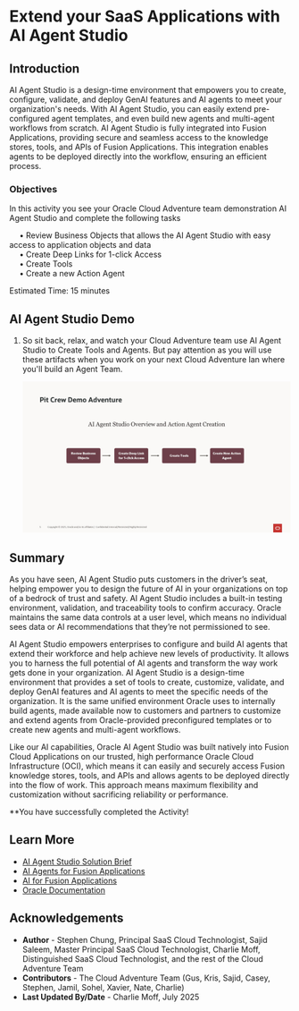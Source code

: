 # Extend your SaaS Applications with AI Agent Studio

## Introduction

AI Agent Studio is a design-time environment that empowers you to create, configure, validate, and deploy GenAI features and AI agents to meet your organization's needs. With AI Agent Studio, you can easily extend pre-configured agent templates, and even build new agents and multi-agent workflows from scratch. AI Agent Studio is fully integrated into Fusion Applications, providing secure and seamless access to the knowledge stores, tools, and APIs of Fusion Applications. This integration enables agents to be deployed directly into the workflow, ensuring an efficient process.


### Objectives

In this activity you see your Oracle Cloud Adventure team demonstration AI Agent Studio and complete the following tasks

   &emsp;  • Review Business Objects that allows the AI Agent Studio with easy access to application objects and data <br>
   &emsp;  • Create Deep Links for 1-click Access <br>
   &emsp;  • Create Tools <br>
   &emsp;  • Create a new Action Agent<br>

Estimated Time: 15 minutes


## AI Agent Studio Demo


1. So sit back, relax, and watch your Cloud Adventure team use AI Agent Studio to Create Tools and Agents.  But pay attention as you will use these artifacts when you work on your next Cloud Adventure lan where you'll build an Agent Team. 

    ![AI RAG Obectives](images/extendwithaiaction.jpg)

 

## Summary

As you have seen, AI Agent Studio puts customers in the driver’s seat, helping empower you to design the future of AI in your organizations on top of a bedrock of trust and safety. AI Agent Studio includes a built-in testing environment, validation, and traceability tools to confirm accuracy. Oracle maintains the same data controls at a user level, which means no individual sees data or AI recommendations that they’re not permissioned to see.

AI Agent Studio empowers enterprises to configure and build AI agents that extend their workforce and help achieve new levels of productivity. It allows you to harness the full potential of AI agents and transform the way work gets done in your organization.
AI Agent Studio is a design-time environment that provides a set of tools to create, customize, validate, and deploy GenAI features and AI agents to meet the specific needs of the organization. It is the same unified environment Oracle uses to internally build agents, made available now to customers and partners to customize and extend agents from Oracle-provided preconfigured templates or to create new agents and multi-agent workflows.

Like our AI capabilities, Oracle AI Agent Studio was built natively into Fusion Cloud Applications on our trusted, high performance Oracle Cloud Infrastructure (OCI), which means it can easily and securely access Fusion knowledge stores, tools, and APIs and allows agents to be deployed directly into the flow of work. This approach means maximum flexibility and customization without sacrificing reliability or performance.

**You have successfully completed the Activity!  


## Learn More 

* [AI Agent Studio Solution Brief](https://www.oracle.com/a/ocom/docs/applications/fusion-apps-ai-agent-studio-solution-brochure.pdf)
* [AI Agents for Fusion Applications](https://www.oracle.com/applications/fusion-ai/ai-agents/)
* [AI for Fusion Applications](https://www.oracle.com/applications/fusion-ai/)
* [Oracle Documentation](http://docs.oracle.com)

## Acknowledgements

* **Author** - Stephen Chung, Principal SaaS Cloud Technologist, Sajid Saleem, Master Principal SaaS Cloud Technologist, Charlie Moff, Distinguished SaaS Cloud Technologist, and the rest of the Cloud Adventure Team
* **Contributors** - The Cloud Adventure Team (Gus, Kris, Sajid, Casey, Stephen, Jamil, Sohel, Xavier, Nate, Charlie)
* **Last Updated By/Date** - Charlie Moff, July 2025
